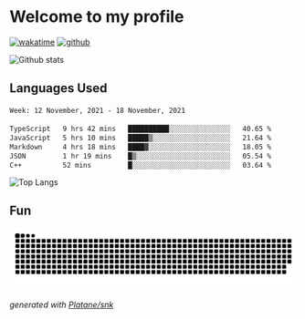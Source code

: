 # Welcome to my profile

[![wakatime](https://wakatime.com/badge/user/82c377cd-a54c-404c-b7df-177b313ca539.svg)](https://wakatime.com/@82c377cd-a54c-404c-b7df-177b313ca539)
[![github](https://img.shields.io/github/followers/xinthose?logo=github&style=plastic)](https://github.com/alanhamlett?tab=followers)

![Github stats](https://github-readme-stats.vercel.app/api?username=xinthose&show_icons=true&theme=radical&count_private=true)

## Languages Used

<!--START_SECTION:waka-->
```text
Week: 12 November, 2021 - 18 November, 2021

TypeScript   9 hrs 42 mins   ██████████░░░░░░░░░░░░░░░   40.65 % 
JavaScript   5 hrs 10 mins   █████▒░░░░░░░░░░░░░░░░░░░   21.64 % 
Markdown     4 hrs 18 mins   ████▓░░░░░░░░░░░░░░░░░░░░   18.05 % 
JSON         1 hr 19 mins    █▒░░░░░░░░░░░░░░░░░░░░░░░   05.54 % 
C++          52 mins         █░░░░░░░░░░░░░░░░░░░░░░░░   03.64 % 
```
<!--END_SECTION:waka-->

![Top Langs](https://github-readme-stats.vercel.app/api/top-langs/?username=xinthose)

## Fun
![github contribution grid snake animation](https://raw.githubusercontent.com/xinthose/xinthose/output/github-contribution-grid-snake.svg)

_generated with [Platane/snk](https://github.com/Platane/snk)_
